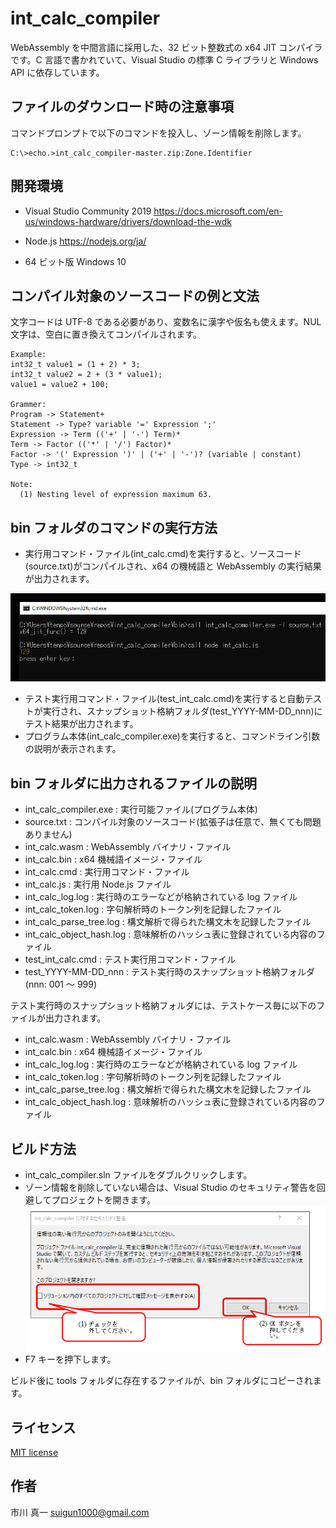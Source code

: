 
# int_calc_compiler

WebAssembly を中間言語に採用した、32 ビット整数式の x64 JIT コンパイラです。C 言語で書かれていて、Visual Studio の標準 C ライブラリと Windows API に依存しています。

## ファイルのダウンロード時の注意事項

コマンドプロンプトで以下のコマンドを投入し、ゾーン情報を削除します。

```
C:\>echo.>int_calc_compiler-master.zip:Zone.Identifier
```

## 開発環境

* Visual Studio Community 2019
https://docs.microsoft.com/en-us/windows-hardware/drivers/download-the-wdk

* Node.js
https://nodejs.org/ja/

* 64 ビット版 Windows 10

## コンパイル対象のソースコードの例と文法

文字コードは UTF-8 である必要があり、変数名に漢字や仮名も使えます。NUL 文字は、空白に置き換えてコンパイルされます。

```
Example:
int32_t value1 = (1 + 2) * 3;
int32_t value2 = 2 + (3 * value1);
value1 = value2 + 100;

Grammer:
Program -> Statement+
Statement -> Type? variable '=' Expression ';'
Expression -> Term (('+' | '-') Term)*
Term -> Factor (('*' | '/') Factor)*
Factor -> '(' Expression ')' | ('+' | '-')? (variable | constant)
Type -> int32_t

Note:
  (1) Nesting level of expression maximum 63.
```

## bin フォルダのコマンドの実行方法

* 実行用コマンド・ファイル(int_calc.cmd)を実行すると、ソースコード(source.txt)がコンパイルされ、x64 の機械語と WebAssembly の実行結果が出力されます。

![screen shot](https://raw.githubusercontent.com/tenpoku1000/int_calc_compiler/master/images/README.PNG)

* テスト実行用コマンド・ファイル(test_int_calc.cmd)を実行すると自動テストが実行され、スナップショット格納フォルダ(test_YYYY-MM-DD_nnn)にテスト結果が出力されます。
* プログラム本体(int_calc_compiler.exe)を実行すると、コマンドライン引数の説明が表示されます。

## bin フォルダに出力されるファイルの説明

* int_calc_compiler.exe    : 実行可能ファイル(プログラム本体)
* source.txt               : コンパイル対象のソースコード(拡張子は任意で、無くても問題ありません)
* int_calc.wasm            : WebAssembly バイナリ・ファイル
* int_calc.bin             : x64 機械語イメージ・ファイル
* int_calc.cmd             : 実行用コマンド・ファイル
* int_calc.js              : 実行用 Node.js ファイル
* int_calc_log.log         : 実行時のエラーなどが格納されている log ファイル
* int_calc_token.log       : 字句解析時のトークン列を記録したファイル
* int_calc_parse_tree.log  : 構文解析で得られた構文木を記録したファイル
* int_calc_object_hash.log : 意味解析のハッシュ表に登録されている内容のファイル
* test_int_calc.cmd        : テスト実行用コマンド・ファイル
* test_YYYY-MM-DD_nnn      : テスト実行時のスナップショット格納フォルダ(nnn: 001 ～ 999)

テスト実行時のスナップショット格納フォルダには、テストケース毎に以下のファイルが出力されます。

* int_calc.wasm            : WebAssembly バイナリ・ファイル
* int_calc.bin             : x64 機械語イメージ・ファイル
* int_calc_log.log         : 実行時のエラーなどが格納されている log ファイル
* int_calc_token.log       : 字句解析時のトークン列を記録したファイル
* int_calc_parse_tree.log  : 構文解析で得られた構文木を記録したファイル
* int_calc_object_hash.log : 意味解析のハッシュ表に登録されている内容のファイル

## ビルド方法

* int_calc_compiler.sln ファイルをダブルクリックします。
* ゾーン情報を削除していない場合は、Visual Studio のセキュリティ警告を回避してプロジェクトを開きます。  
![warning](https://raw.githubusercontent.com/tenpoku1000/int_calc_compiler/master/images/MSVC.PNG)
* F7 キーを押下します。

ビルド後に tools フォルダに存在するファイルが、bin フォルダにコピーされます。

## ライセンス

[MIT license](https://raw.githubusercontent.com/tenpoku1000/int_calc_compiler/master/LICENSE)

## 作者

市川 真一 <suigun1000@gmail.com>

